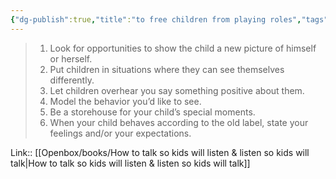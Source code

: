 ```yaml
---
{"dg-publish":true,"title":"to free children from playing roles","tags":["quotes"],"date":"2023-10-20T10:26:11+03:00","modified_at":"2023-11-06T21:49:07+04:00","alias":"to free children from playing roles","dg-path":"/quotes/202310201025.md","permalink":"/quotes/202310201025/","dgPassFrontmatter":true}
---
```



> 1. Look for opportunities to show the child a new picture of himself or herself.
> 2. Put children in situations where they can see themselves differently.
> 3. Let children overhear you say something positive about them.
> 4. Model the behavior you’d like to see.
> 5. Be a storehouse for your child’s special moments.
> 6. When your child behaves according to the old label, state your feelings and/or your expectations.

Link:: [[Openbox/books/How to talk so kids will listen & listen so kids will talk|How to talk so kids will listen & listen so kids will talk]]
